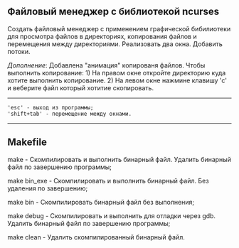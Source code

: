 ## Файловый менеджер с библиотекой ncurses

Создать файловый менеджер с применением графической бибилиотеки для просмотра файлов в директориях, копирования файлов и перемещения между директориями. Реализовать два окна. Добавить потоки.

_Дополнение_:
    Добавлена "анимация" копированя файлов. Чтобы выполнить копирование: 
    1) На правом окне откройте директорию куда хотите выполнить копирование. 
    2) На левом окне нажмине клавишу 'с' и веберите файл который хотитие скопировать.
    
---
    'esc' - выход из программы;
    'shift+tab' - перемещение между окнами. 
---

## Makefile

make - Скомпилировать и выполнить бинарный файл. Удалить бинарный файл по завершению программы;

make bin_exe - Скомпилировать и выполнить бинарный файл. Без удаления по завершению;

make bin - Скомпилировать бинарный файл без выполнения;

make debug - Скомпилировать и выполнить для отладки через gdb. Удалить бинарный файл по завершению программы;

make clean - Удалить скомпилированный бинарный файл.
